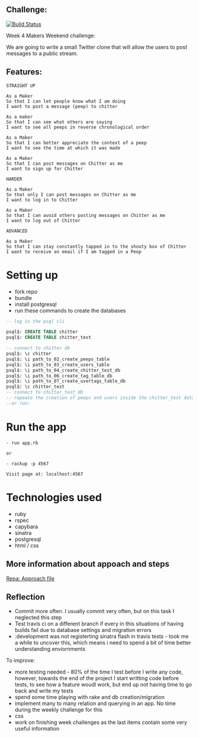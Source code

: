 ## Challenge:

[![Build Status](https://travis-ci.org/micosmin/chitter-challenge.svg?branch=master)](https://travis-ci.org/micosmin/chitter-challenge)

Week 4 Makers Weekend challenge:

We are going to write a small Twitter clone that will allow the users to post messages to a public stream.

## Features:

```
STRAIGHT UP

As a Maker
So that I can let people know what I am doing
I want to post a message (peep) to chitter

As a maker
So that I can see what others are saying
I want to see all peeps in reverse chronological order

As a Maker
So that I can better appreciate the context of a peep
I want to see the time at which it was made

As a Maker
So that I can post messages on Chitter as me
I want to sign up for Chitter

HARDER

As a Maker
So that only I can post messages on Chitter as me
I want to log in to Chitter

As a Maker
So that I can avoid others posting messages on Chitter as me
I want to log out of Chitter

ADVANCED

As a Maker
So that I can stay constantly tapped in to the shouty box of Chitter
I want to receive an email if I am tagged in a Peep
```

# Setting up

- fork repo
- bundle
- install postgresql
- run these commands to create the databases

```sql
-- log in the psql cli

psql$: CREATE TABLE chitter
psql$: CREATE TABLE chitter_test

-- connect to chitter db
psql$: \c chitter
psql$: \i path_to_02_create_peeps_table
psql$: \i path_to_03_create_users_table
psql$: \i path_to_04_create_chitter_test_db
psql$: \i path_to_06_create_tag_table_db
psql$: \i path_to_07_create_usertags_table_db
psql$: \c chitter_test
-- connect to chitter_test_db
-- repeate the creation of peeps and users inside the chitter_test database
--or run:
```

# Run the app

```
- run app.rb

or

- rackup -p 4567

Visit page at: localhost:4567
```

# Technologies used

- ruby
- rspec
- capybara
- sinatra
- postgresql
- html / css

## More information about appoach and steps

[Repa: Approach file](https://github.com/micosmin/chitter-challenge/blob/master/APPROACH.md)

## Reflection

- Commit more often. I usually commit very often, but on this task I neglected this step
- Test travis ci on a different branch if every in this situations of having builds fail due to database settings and migration errors
- :development was not registerting sinatra flash in travis tests - took me a while to uncover this, which means i need to spend a bit of time better understanding enviornments

To improve:

- more testing needed - 80% of the time I test before I write any code, however, towards the end of the project I start writting code before tests, to see how a feature woudl work, but end up not having time to go back and write my tests
- spend some time playing with rake and db creation/migration
- implement many to many relation and querying in an app. No time during the weekly challenge for this
- css
- work on finishing week challenges as the last items contain some very useful information
